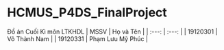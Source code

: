 # HCMUS_P4DS_FinalProject
Đồ án Cuối Kì môn LTKHDL
| MSSV | Họ và Tên |
| :---: | :---: |
| 19120301 | Võ Thành Nam | 
| 19120331 | Phạm Lưu Mỹ Phúc | 
